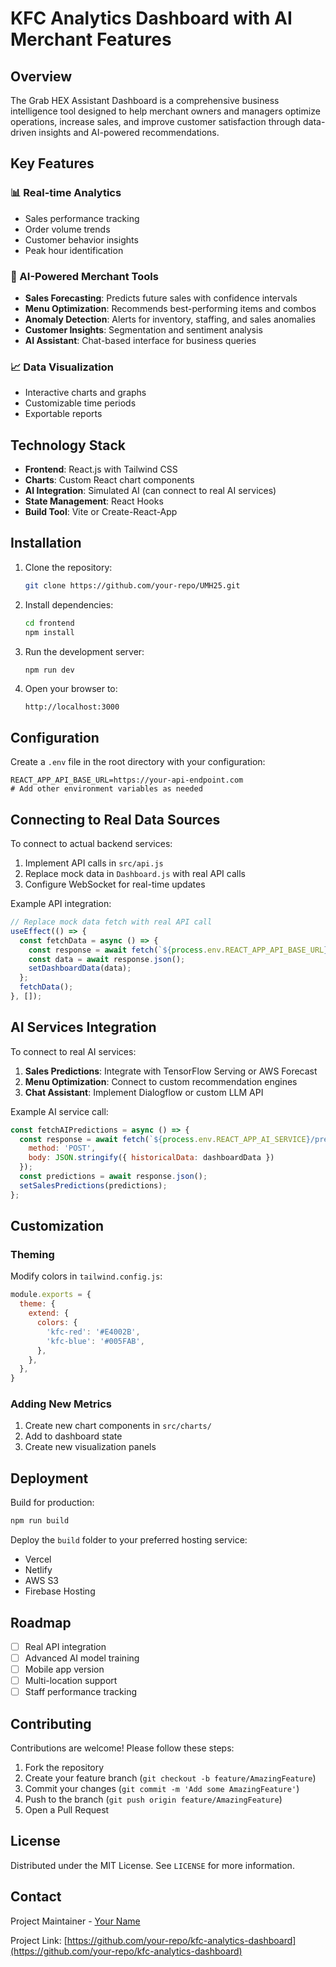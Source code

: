 # KFC Analytics Dashboard with AI Merchant Features

## Overview

The Grab HEX Assistant Dashboard is a comprehensive business intelligence tool designed to help merchant owners and managers optimize operations, increase sales, and improve customer satisfaction through data-driven insights and AI-powered recommendations.

## Key Features

### 📊 Real-time Analytics
- Sales performance tracking
- Order volume trends
- Customer behavior insights
- Peak hour identification

### 🤖 AI-Powered Merchant Tools
- **Sales Forecasting**: Predicts future sales with confidence intervals
- **Menu Optimization**: Recommends best-performing items and combos
- **Anomaly Detection**: Alerts for inventory, staffing, and sales anomalies
- **Customer Insights**: Segmentation and sentiment analysis
- **AI Assistant**: Chat-based interface for business queries

### 📈 Data Visualization
- Interactive charts and graphs
- Customizable time periods
- Exportable reports

## Technology Stack

- **Frontend**: React.js with Tailwind CSS
- **Charts**: Custom React chart components
- **AI Integration**: Simulated AI (can connect to real AI services)
- **State Management**: React Hooks
- **Build Tool**: Vite or Create-React-App

## Installation

1. Clone the repository:
   ```bash
   git clone https://github.com/your-repo/UMH25.git
   ```

2. Install dependencies:
   ```bash
   cd frontend
   npm install
   ```

3. Run the development server:
   ```bash
   npm run dev
   ```

4. Open your browser to:
   ```
   http://localhost:3000
   ```

## Configuration

Create a `.env` file in the root directory with your configuration:

```env
REACT_APP_API_BASE_URL=https://your-api-endpoint.com
# Add other environment variables as needed
```

## Connecting to Real Data Sources

To connect to actual backend services:

1. Implement API calls in `src/api.js`
2. Replace mock data in `Dashboard.js` with real API calls
3. Configure WebSocket for real-time updates

Example API integration:
```javascript
// Replace mock data fetch with real API call
useEffect(() => {
  const fetchData = async () => {
    const response = await fetch(`${process.env.REACT_APP_API_BASE_URL}/dashboard`);
    const data = await response.json();
    setDashboardData(data);
  };
  fetchData();
}, []);
```

## AI Services Integration

To connect to real AI services:

1. **Sales Predictions**: Integrate with TensorFlow Serving or AWS Forecast
2. **Menu Optimization**: Connect to custom recommendation engines
3. **Chat Assistant**: Implement Dialogflow or custom LLM API

Example AI service call:
```javascript
const fetchAIPredictions = async () => {
  const response = await fetch(`${process.env.REACT_APP_AI_SERVICE}/predict`, {
    method: 'POST',
    body: JSON.stringify({ historicalData: dashboardData })
  });
  const predictions = await response.json();
  setSalesPredictions(predictions);
};
```

## Customization

### Theming
Modify colors in `tailwind.config.js`:
```javascript
module.exports = {
  theme: {
    extend: {
      colors: {
        'kfc-red': '#E4002B',
        'kfc-blue': '#005FAB',
      },
    },
  },
}
```

### Adding New Metrics
1. Create new chart components in `src/charts/`
2. Add to dashboard state
3. Create new visualization panels

## Deployment

Build for production:
```bash
npm run build
```

Deploy the `build` folder to your preferred hosting service:
- Vercel
- Netlify
- AWS S3
- Firebase Hosting

## Roadmap

- [ ] Real API integration
- [ ] Advanced AI model training
- [ ] Mobile app version
- [ ] Multi-location support
- [ ] Staff performance tracking

## Contributing

Contributions are welcome! Please follow these steps:

1. Fork the repository
2. Create your feature branch (`git checkout -b feature/AmazingFeature`)
3. Commit your changes (`git commit -m 'Add some AmazingFeature'`)
4. Push to the branch (`git push origin feature/AmazingFeature`)
5. Open a Pull Request

## License

Distributed under the MIT License. See `LICENSE` for more information.

## Contact

Project Maintainer - [Your Name](mailto:your.email@example.com)

Project Link: [https://github.com/your-repo/kfc-analytics-dashboard](https://github.com/your-repo/kfc-analytics-dashboard)
